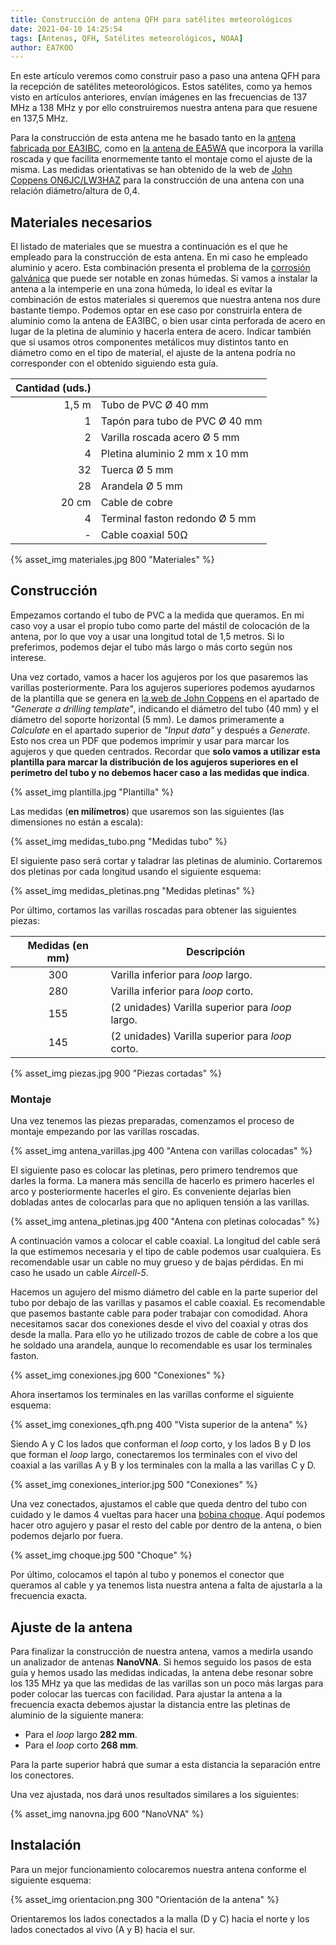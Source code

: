 ```yaml
---
title: Construcción de antena QFH para satélites meteorológicos
date: 2021-04-10 14:25:54
tags: [Antenas, QFH, Satélites meteorológicos, NOAA]
author: EA7KOO
---
```


En este artículo veremos como construir paso a paso una antena QFH para la recepción de satélites meteorológicos. Estos satélites, como ya hemos visto en artículos anteriores, envían imágenes en las frecuencias de 137 MHz a 138 MHz y por ello construiremos nuestra antena para que resuene en 137,5 MHz.

<!-- more -->

Para la construcción de esta antena me he basado tanto en la [antena fabricada por EA3IBC](https://twitter.com/ea3ibc/status/1061292310783295488), como en [la antena de EA5WA](https://www.ea5wa.com/antenas/antena-qfh) que incorpora la varilla roscada y que facilita enormemente tanto el montaje como el ajuste de la misma.
Las medidas orientativas se han obtenido de la web de [John Coppens ON6JC/LW3HAZ](http://jcoppens.com/) para la construcción de una antena con una relación diámetro/altura de 0,4.

## Materiales necesarios

El listado de materiales que se muestra a continuación es el que he empleado para la construcción de esta antena. En mi caso he empleado  aluminio y acero. Esta combinación presenta el problema de la [corrosión galvánica](https://es.wikipedia.org/wiki/Corrosi%C3%B3n_galv%C3%A1nica) que puede ser notable en zonas húmedas. Si vamos a instalar la antena a la intemperie en una zona húmeda, lo ideal es evitar la combinación de estos materiales si queremos que nuestra antena nos dure bastante tiempo. Podemos optar en ese caso por construirla entera de aluminio como la antena de EA3IBC, o bien usar cinta perforada de acero en lugar de la pletina de aluminio y hacerla entera de acero.
Indicar también que si usamos otros componentes metálicos muy distintos tanto en diámetro como en el tipo de material, el ajuste de la antena podría no corresponder con el obtenido siguiendo esta guía.

| Cantidad (uds.) | |
|-:|-|
| 1,5 m | Tubo de PVC Ø 40 mm |
| 1 | Tapón para tubo de PVC Ø 40 mm |
| 2 | Varilla roscada acero Ø 5 mm |
| 4 | Pletina aluminio 2 mm x 10 mm |
| 32 | Tuerca Ø 5 mm |
| 28 | Arandela Ø 5 mm |
| 20 cm | Cable de cobre |
| 4 | Terminal faston redondo Ø 5 mm |
| - | Cable coaxial 50Ω |

{% asset_img materiales.jpg 800 "Materiales" %}

## Construcción

Empezamos cortando el tubo de PVC a la medida que queramos. En mi caso voy a usar el propio tubo como parte del mástil de colocación de la antena, por lo que voy a usar una longitud total de 1,5 metros. Si lo preferimos, podemos dejar el tubo más largo o más corto según nos interese.

Una vez cortado, vamos a hacer los agujeros por los que pasaremos las varillas posteriormente.
Para los agujeros superiores podemos ayudarnos de la plantilla que se genera en [la web de John Coppens](http://jcoppens.com/ant/qfh/calc.en.php) en el apartado de _"Generate a drilling template"_, indicando el diámetro del tubo (40 mm) y el diámetro del soporte horizontal (5 mm).
Le damos primeramente a _Calculate_ en el apartado superior de _"Input data"_ y después a _Generate_. Esto nos crea un PDF que podemos imprimir y usar para marcar los agujeros y que queden centrados. Recordar que **solo vamos a utilizar esta plantilla para marcar la distribución de los agujeros superiores en el perímetro del tubo y no debemos hacer caso a las medidas que indica**.

{% asset_img plantilla.jpg "Plantilla" %}

Las medidas (**en milímetros**) que usaremos son las siguientes (las dimensiones no están a escala):

{% asset_img medidas_tubo.png "Medidas tubo" %}


El siguiente paso será cortar y taladrar las pletinas de aluminio. Cortaremos dos pletinas por cada longitud usando el siguiente esquema:

{% asset_img medidas_pletinas.png "Medidas pletinas" %}

Por último, cortamos las varillas roscadas para obtener las siguientes piezas:

| Medidas (en mm) | Descripción |
|:-:|-|
| 300 | Varilla inferior para _loop_ largo. |
| 280 | Varilla inferior para _loop_ corto. |
| 155 | (2 unidades) Varilla superior para _loop_ largo. |
| 145 | (2 unidades) Varilla superior para _loop_ corto. |

{% asset_img piezas.jpg 900 "Piezas cortadas" %}

### Montaje

Una vez tenemos las piezas preparadas, comenzamos el proceso de montaje empezando por las varillas roscadas.

{% asset_img antena_varillas.jpg 400 "Antena con varillas colocadas" %}

El siguiente paso es colocar las pletinas, pero primero tendremos que darles la forma. La manera más sencilla de hacerlo es primero hacerles el arco y posteriormente hacerles el giro. Es conveniente dejarlas bien dobladas antes de colocarlas para que no apliquen tensión a las varillas.

{% asset_img antena_pletinas.jpg 400 "Antena con pletinas colocadas" %}

A continuación vamos a colocar el cable coaxial. La longitud del cable será la que estimemos necesaria y el tipo de cable podemos usar cualquiera. Es recomendable usar un cable no muy grueso y de bajas pérdidas. En mi caso he usado un cable _Aircell-5_.

Hacemos un agujero del mismo diámetro del cable en la parte superior del tubo por debajo de las varillas y pasamos el cable coaxial. Es recomendable que pasemos bastante cable para poder trabajar con comodidad.
Ahora necesitamos sacar dos conexiones desde el vivo del coaxial y otras dos desde la malla. Para ello yo he utilizado trozos de cable de cobre a los que he soldado una arandela, aunque lo recomendable es usar los terminales faston.

{% asset_img conexiones.jpg 600 "Conexiones" %}

Ahora insertamos los terminales en las varillas conforme el siguiente esquema:

{% asset_img conexiones_qfh.png 400 "Vista superior de la antena" %}

Siendo A y C los lados que conforman el _loop_ corto, y los lados B y D los que forman el _loop_ largo, conectaremos los terminales con el vivo del coaxial a las varillas A y B y los terminales con la malla a las varillas C y D.

{% asset_img conexiones_interior.jpg 500 "Conexiones" %}

Una vez conectados, ajustamos el cable que queda dentro del tubo con cuidado y le damos 4 vueltas para hacer una [bobina choque](https://es.wikipedia.org/wiki/Bobina_de_choque). Aquí podemos hacer otro agujero y pasar el resto del cable por dentro de la antena, o bien podemos dejarlo por fuera.

{% asset_img choque.jpg 500 "Choque" %}

Por último, colocamos el tapón al tubo y ponemos el conector que queramos al cable y ya tenemos lista nuestra antena a falta de ajustarla a la frecuencia exacta.

## Ajuste de la antena

Para finalizar la construcción de nuestra antena, vamos a medirla usando un analizador de antenas **NanoVNA**. Si hemos seguido los pasos de esta guía y hemos usado las medidas indicadas, la antena debe resonar sobre los 135 MHz ya que las medidas de las varillas son un poco más largas para poder colocar las tuercas con facilidad. Para ajustar la antena a la frecuencia exacta debemos ajustar la distancia entre las pletinas de aluminio de la siguiente manera:

- Para el _loop_ largo **282 mm**.
- Para el _loop_ corto **268 mm**.

Para la parte superior habrá que sumar a esta distancia la separación entre los conectores.

Una vez ajustada, nos dará unos resultados similares a los siguientes:

{% asset_img nanovna.jpg 600 "NanoVNA" %}

## Instalación

Para un mejor funcionamiento colocaremos nuestra antena conforme el siguiente esquema:

{% asset_img orientacion.png 300 "Orientación de la antena" %}

Orientaremos los lados conectados a la malla (D y C) hacia el norte y los lados conectados al vivo (A y B) hacia el sur.
